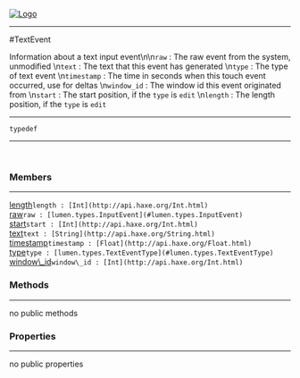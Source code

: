 
[![Logo](../../../images/logo.png)](../../../api/index.html)

---



#TextEvent

Information about a text input event\n\n`raw` : The raw event from the system, unmodified   \n`text` : The text that this event has generated   \n`type` : The type of text event   \n`timestamp` : The time in seconds when this touch event occurred, use for deltas   \n`window_id` : The window id this event originated from   \n`start` : The start position, if the `type` is `edit`   \n`length` : The length position, if the `type` is `edit`

---

`typedef`
<span class="meta">

</span>


---

&nbsp;
&nbsp;

<h3>Members</h3> <hr/><span class="member apipage">
            <a name="length"><a class="lift" href="#length">length</a></a><code class="signature apipage">length : [Int](http://api.haxe.org/Int.html)</code><br/></span>
        <span class="small_desc_flat"></span><span class="member apipage">
            <a name="raw"><a class="lift" href="#raw">raw</a></a><code class="signature apipage">raw : [lumen.types.InputEvent](#lumen.types.InputEvent)</code><br/></span>
        <span class="small_desc_flat"></span><span class="member apipage">
            <a name="start"><a class="lift" href="#start">start</a></a><code class="signature apipage">start : [Int](http://api.haxe.org/Int.html)</code><br/></span>
        <span class="small_desc_flat"></span><span class="member apipage">
            <a name="text"><a class="lift" href="#text">text</a></a><code class="signature apipage">text : [String](http://api.haxe.org/String.html)</code><br/></span>
        <span class="small_desc_flat"></span><span class="member apipage">
            <a name="timestamp"><a class="lift" href="#timestamp">timestamp</a></a><code class="signature apipage">timestamp : [Float](http://api.haxe.org/Float.html)</code><br/></span>
        <span class="small_desc_flat"></span><span class="member apipage">
            <a name="type"><a class="lift" href="#type">type</a></a><code class="signature apipage">type : [lumen.types.TextEventType](#lumen.types.TextEventType)</code><br/></span>
        <span class="small_desc_flat"></span><span class="member apipage">
            <a name="window_id"><a class="lift" href="#window_id">window\_id</a></a><code class="signature apipage">window\_id : [Int](http://api.haxe.org/Int.html)</code><br/></span>
        <span class="small_desc_flat"></span>

<h3>Methods</h3> <hr/>no public methods

<h3>Properties</h3> <hr/>no public properties

&nbsp;
&nbsp;
&nbsp;